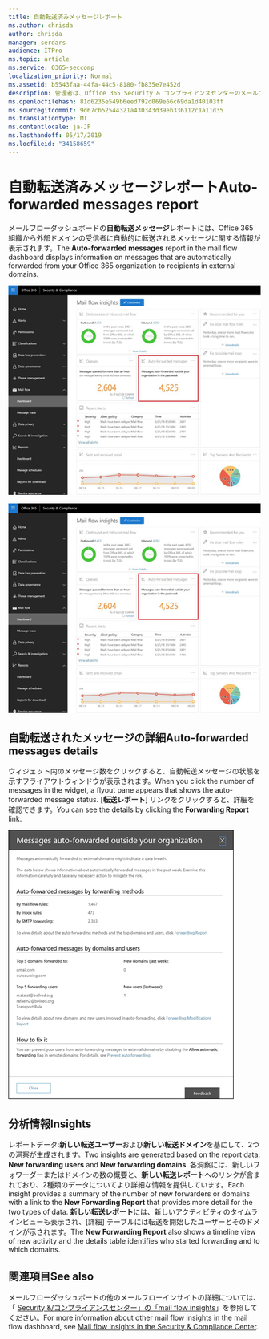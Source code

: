 ```yaml
---
title: 自動転送済みメッセージレポート
ms.author: chrisda
author: chrisda
manager: serdars
audience: ITPro
ms.topic: article
ms.service: O365-seccomp
localization_priority: Normal
ms.assetid: b5543faa-44fa-44c5-8180-fb835e7e452d
description: 管理者は、Office 365 Security & コンプライアンスセンターのメールフローダッシュボードにある自動転送メッセージレポートについて理解できます。
ms.openlocfilehash: 81d6235e549b6eed792d069e66c69da1d40103ff
ms.sourcegitcommit: 9d67cb52544321a430343d39eb336112c1a11d35
ms.translationtype: MT
ms.contentlocale: ja-JP
ms.lasthandoff: 05/17/2019
ms.locfileid: "34158659"
---
```

# <a name="auto-forwarded-messages-report"></a><span data-ttu-id="05fc2-103">自動転送済みメッセージレポート</span><span class="sxs-lookup"><span data-stu-id="05fc2-103">Auto-forwarded messages report</span></span>

<span data-ttu-id="05fc2-104">メールフローダッシュボードの**自動転送メッセージ**レポートには、Office 365 組織から外部ドメインの受信者に自動的に転送されるメッセージに関する情報が表示されます。</span><span class="sxs-lookup"><span data-stu-id="05fc2-104">The **Auto-forwarded messages** report in the mail flow dashboard displays information on messages that are automatically forwarded from your Office 365 organization to recipients in external domains.</span></span>

![Office 365 Security & コンプライアンスセンターでの自動転送メッセージの洞察](media/8bc2600b-71c3-4b37-b4d0-9435fe0cfc8d.png)

![Office 365 Security & コンプライアンスセンターのメールフローダッシュボードの自動転送されたメッセージレポート](media/8bc2600b-71c3-4b37-b4d0-9435fe0cfc8d.png)

## <a name="auto-forwarded-messages-details"></a><span data-ttu-id="05fc2-107">自動転送されたメッセージの詳細</span><span class="sxs-lookup"><span data-stu-id="05fc2-107">Auto-forwarded messages details</span></span>

<span data-ttu-id="05fc2-108">ウィジェット内のメッセージ数をクリックすると、自動転送メッセージの状態を示すフライアウトウィンドウが表示されます。</span><span class="sxs-lookup"><span data-stu-id="05fc2-108">When you click the number of messages in the widget, a flyout pane appears that shows the auto-forwarded message status.</span></span> <span data-ttu-id="05fc2-109">[**転送レポート**] リンクをクリックすると、詳細を確認できます。</span><span class="sxs-lookup"><span data-stu-id="05fc2-109">You can see the details by clicking the **Forwarding Report** link.</span></span>

![Office 365 Security & コンプライアンスセンターの自動転送メッセージレポートの詳細ポップアップ](media/87d0fb1e-d2ef-4901-b17c-ec32d23a539e.png)

## <a name="insights"></a><span data-ttu-id="05fc2-111">分析情報</span><span class="sxs-lookup"><span data-stu-id="05fc2-111">Insights</span></span>

<span data-ttu-id="05fc2-112">レポートデータ:**新しい転送ユーザー**および**新しい転送ドメイン**を基にして、2つの洞察が生成されます。</span><span class="sxs-lookup"><span data-stu-id="05fc2-112">Two insights are generated based on the report data: **New forwarding users** and **New forwarding domains**.</span></span> <span data-ttu-id="05fc2-113">各洞察には、新しいフォワーダーまたはドメインの数の概要と、**新しい転送レポート**へのリンクが含まれており、2種類のデータについてより詳細な情報を提供しています。</span><span class="sxs-lookup"><span data-stu-id="05fc2-113">Each insight provides a summary of the number of new forwarders or domains with a link to the **New Forwarding Report** that provides more detail for the two types of data.</span></span> <span data-ttu-id="05fc2-114">**新しい転送レポート**には、新しいアクティビティのタイムラインビューも表示され、[詳細] テーブルには転送を開始したユーザーとそのドメインが示されます。</span><span class="sxs-lookup"><span data-stu-id="05fc2-114">The **New Forwarding Report** also shows a timeline view of new activity and the details table identifies who started forwarding and to which domains.</span></span>

## <a name="see-also"></a><span data-ttu-id="05fc2-115">関連項目</span><span class="sxs-lookup"><span data-stu-id="05fc2-115">See also</span></span>

<span data-ttu-id="05fc2-116">メールフローダッシュボードの他のメールフローインサイトの詳細については、「 [Security &/コンプライアンスセンター」の「mail flow insights](mail-flow-insights.md)」を参照してください。</span><span class="sxs-lookup"><span data-stu-id="05fc2-116">For more information about other mail flow insights in the mail flow dashboard, see [Mail flow insights in the Security & Compliance Center](mail-flow-insights.md).</span></span>
